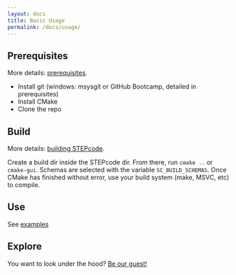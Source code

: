 ```yaml
---
layout: docs
title: Basic Usage
permalink: /docs/usage/
---
```


## Prerequisites

More details: [prerequisites](/docs/prereqs/).

* Install git (windows: msysgit or GitHub Bootcamp, detailed in prerequisites)
* Install CMake
* Clone the repo

## Build

More details: [building STEPcode](/docs/building/).

Create a build dir inside the STEPcode dir. From there, run `cmake ..` or `cmake-gui`. Schemas are selected with the variable `SC_BUILD_SCHEMAS`. Once CMake has finished without error, use your build system (make, MSVC, etc) to compile.

## Use

See [examples](/docs/examples/)

## Explore

You want to look under the hood? [Be our guest!](/docs/under_hood/)

